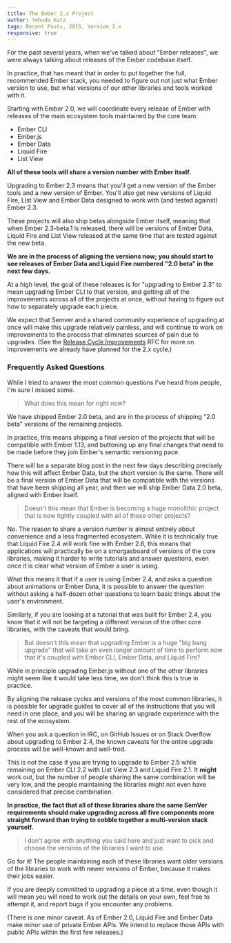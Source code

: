 ```yaml
---
title: The Ember 2.x Project
author: Yehuda Katz
tags: Recent Posts, 2015, Version 2.x
responsive: true
---
```


For the past several years, when we've talked about "Ember releases", we were always talking about releases of the Ember codebase itself.

In practice, that has meant that in order to put together the full, recommended Ember stack, you needed to figure out not just what Ember version to use, but what versions of our other libraries and tools worked with it.

Starting with Ember 2.0, we will coordinate every release of Ember with releases of the main ecosystem tools maintained by the core team:

* Ember CLI
* Ember.js
* Ember Data
* Liquid Fire
* List View

**All of these tools will share a version number with Ember itself.** 

Upgrading to Ember 2.3 means that you'll get a new version of the Ember tools and a new version of Ember. You'll also get new versions of Liquid Fire, List View and Ember Data designed to work with (and tested against) Ember 2.3.

These projects will also ship betas alongside Ember itself, meaning that when Ember 2.3-beta.1 is released, there will be versions of Ember Data, Liquid Fire and List View released at the same time that are tested against the new beta.

**We are in the process of aligning the versions now; you should start to see releases of Ember Data and Liquid Fire numbered "2.0 beta" in the next few days.**

At a high level, the goal of these releases is for "upgrading to Ember 2.3" to mean upgrading Ember CLI to that version, and getting all of the improvements across all of the projects at once, without having to figure out how to separately upgrade each piece.

We expect that Semver and a shared community experience of upgrading at once will make this upgrade relatively painless, and will continue to work on improvements to the process that eliminates sources of pain due to upgrades. (See the [Release Cycle Improvements](https://github.com/emberjs/rfcs/blob/two-dot-x-improvements/active/0000-improved-release-cycle.md) RFC for more on improvements we already have planned for the 2.x cycle.)

### Frequently Asked Questions

While I tried to answer the most common questions I've heard from people, I'm sure I missed some.

> What does this mean for right now?

We have shipped Ember 2.0 beta, and are in the process of shipping "2.0 beta" versions of the remaining projects.

In practice, this means shipping a final version of the projects that will be compatible with Ember 1.13, and buttoning up any final changes that need to be made before they join Ember's semantic versioning pace.

There will be a separate blog post in the next few days describing precisely how this will affect Ember Data, but the short version is the same. There will be a final version of Ember Data that will be compatible with the versions that have been shipping all year, and then we will ship Ember Data 2.0 beta, aligned with Ember itself.

> Doesn't this mean that Ember is becoming a huge monolithic project that is now tightly coupled with all of these other projects?

No. The reason to share a version number is almost entirely about convenience and a less fragmented ecosystem. While it is technically true that Liquid Fire 2.4 will work fine with Ember 2.6, this means that applications will practically be on a smorgasboard of versions of the core libraries, making it harder to write tutorials and answer questions, even once it is clear what version of Ember a user is using.

What this means it that if a user is using Ember 2.4, and asks a question about animations or Ember Data, it is possible to answer the question without asking a half-dozen other questions to learn basic things about the user's environment.

Similarly, if you are looking at a tutorial that was built for Ember 2.4, you know that it will not be targeting a different version of the other core libraries, with the caveats that would bring.

> But doesn't this mean that upgrading Ember is a huge "big bang
upgrade" that will take an even longer amount of time to perform now that it's coupled with Ember CLI, Ember Data, and Liquid Fire?

While in principle upgrading Ember.js without one of the other libraries might seem like it would take less time, we don't think this is true in practice.

By aligning the release cycles and versions of the most common libraries, it is possible for upgrade guides to cover all of the instructions that you will need in one place, and you will be sharing an upgrade experience with the rest of the ecosystem.

When you ask a question in IRC, on GitHub Issues or on Stack Overflow about upgrading to Ember 2.4, the known caveats for the entire upgrade process will be well-known and well-trod.

This is not the case if you are trying to upgrade to Ember 2.5 while remaining on Ember CLI 2.2 with List View 2.3 and Liquid Fire 2.1. It **might** work out, but the number of people sharing the same combination will be very low, and the people maintaining the libraries might not even have considered that precise combination.

**In practice, the fact that all of these libraries share the same SemVer requirements should make upgrading across all five components more straight forward than trying to cobble together a multi-version stack yourself.**

> I don't agree with anything you said here and just want to pick and choose the versions of the libraries I want to use.

Go for it! The people maintaining each of these libraries want older versions of the libraries to work with newer versions of Ember, because it makes their jobs easier.

If you are deeply committed to upgrading a piece at a time, even though it will mean you will need to work out the details on your own, feel free to attempt it, and report bugs if you encounter any problems.

(There is one minor caveat. As of Ember 2.0, Liquid Fire and Ember Data make minor use of private Ember APIs. We intend to replace those APIs with public APIs within the first few releases.)